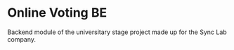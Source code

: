 # Online Voting BE
 Backend module of the universitary stage project made up for the Sync Lab company.
